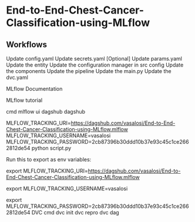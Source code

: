 # End-to-End-Chest-Cancer-Classification-using-MLflow

## Workflows

Update config.yaml
Update secrets.yaml [Optional]
Update params.yaml
Update the entity
Update the configuration manager in src config
Update the components
Update the pipeline
Update the main.py
Update the dvc.yaml



MLflow
Documentation

MLflow tutorial

cmd
mlflow ui
dagshub
dagshub

MLFLOW_TRACKING_URI=https://dagshub.com/vasalosi/End-to-End-Chest-Cancer-Classification-using-MLflow.mlflow
MLFLOW_TRACKING_USERNAME=vasalosi
MLFLOW_TRACKING_PASSWORD=2cb87396b30ddd10b37e93c45c1ce2662812de54
python script.py

Run this to export as env variables:

export MLFLOW_TRACKING_URI=https://dagshub.com/vasalosi/End-to-End-Chest-Cancer-Classification-using-MLflow.mlflow

export MLFLOW_TRACKING_USERNAME=vasalosi 

export MLFLOW_TRACKING_PASSWORD=2cb87396b30ddd10b37e93c45c1ce2662812de54
DVC cmd
dvc init
dvc repro
dvc dag
